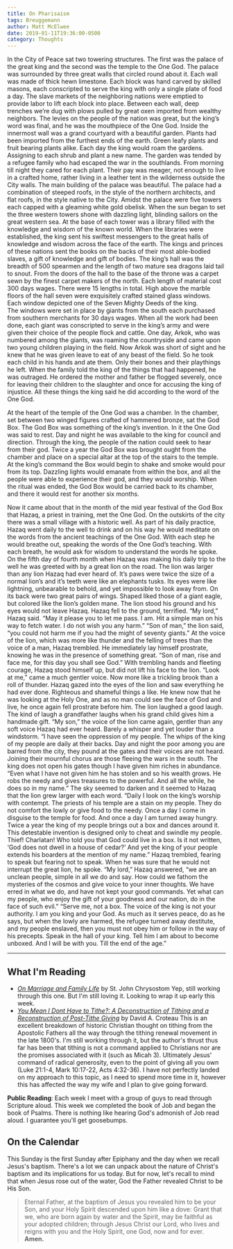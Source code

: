 ```yaml
---
title: On Pharisaism
tags: Breuggemann
author: Matt McElwee
date: 2019-01-11T19:36:00-0500
category: Thoughts
---
```


In the City of Peace sat two towering structures. The first was the palace of the great king and the second was the temple to the One God. 
The palace was surrounded by three great walls that circled round about it. Each wall was made of thick hewn limestone. Each block was hand carved by skilled masons, each conscripted to serve the king with only a single plate of food a day. The slave markets of the neighboring nations were emptied to provide labor to lift each block into place. 
Between each wall, deep trenches we’re dug with plows pulled by great oxen imported from wealthy neighbors. The levies on the people of the nation was great, but the king’s word was final, and he was the mouthpiece of the One God.
Inside the innermost wall was a grand courtyard with a beautiful garden. Plants had been imported from the furthest ends of the earth. Green leafy plants and fruit bearing plants alike. Each day the king would roam the gardens. Assigning to each shrub and plant a new name. The garden was tended by a refugee family who had escaped the war in the southlands. From morning till night they cared for each plant. Their pay was meager, not enough to live in a crafted home, rather living in a leather tent in the wilderness outside the City walls. 
The main building of the palace was beautiful. The palace had a combination of steeped roofs, in the style of the northern architects, and flat roofs, in the style native to the City. Amidst the palace were five towers each capped with a gleaming white gold obelisk. When the sun began to set the three western towers shone with dazzling light, blinding sailors on the great western sea. 
At the base of each tower was a library filled with the knowledge and wisdom of the known world. When the libraries were established, the king sent his swiftest messengers to the great halls of knowledge and wisdom across the face of the earth. The kings and princes of these nations sent the books on the backs of their most able-bodied slaves, a gift of knowledge and gift of bodies. 
The king’s hall was the breadth of 500 spearmen and the length of two mature sea dragons laid tail to snout. From the doors of the hall to the base of the throne was a carpet sewn by the finest carpet makers of the north. Each length of material cost 300 days wages. There were 15 lengths in total. 
High above the marble floors of the hall seven were exquisitely crafted stained glass windows. Each window depicted one of the Seven Mighty Deeds of the king.  
The windows were set in place by giants from the south each purchased from southern merchants for 30 days wages. When all the work had been done, each giant was conscripted to serve in the king’s army and were given their choice of the people flock and cattle. 
One day, Arkok, who was numbered among the giants, was roaming the countryside and came upon two young children playing in the field. Now Arkok was short of sight and he knew that he was given leave to eat of any beast of the field. So he took each child in his hands and ate them. Only their bones and their playthings he left. 
When the family told the king of the things that had happened, he was outraged. He ordered the mother and father be flogged severely, once for leaving their children to the slaughter and once for accusing the king of injustice. 
All these things the king said he did according to the word of the One God.  


At the heart of the temple of the One God was a chamber. In the chamber, set between two winged figures crafted of hammered bronze, sat the God Box. The God Box was something of the king’s invention. In it the One God was said to rest. Day and night he was available to the king for council and direction. Through the king, the people of the nation could seek to hear from their god. Twice a year the God Box was brought ought from the chamber and place on a special altar at the top of the stairs to the temple. 
At the king’s command the Box would begin to shake and smoke would pour from its top. Dazzling lights would emanate from within the box, and all the people were able to experience their god, and they would worship. 
When the ritual was ended, the God Box would be carried back to its chamber, and there it would rest for another six months. 


Now it came about that in the month of the mid year festival of the God Box that Hazaq, a priest in training, met the One God. 
On the outskirts of the city there was a small village with a historic well. As part of his daily practice, Hazaq went daily to the well to drink and on his way he would meditate on the words from the ancient teachings of the One God. 
With each step he would breathe out, speaking the words of the One God’s teaching. With each breath, he would ask for wisdom to understand the words he spoke. 
On the fifth day of fourth month when Hazaq was making his daily trip to the well he was greeted with by a great lion on the road. 
The lion was larger than any lion Hazaq had ever heard of. It’s paws were twice the size of a normal lion’s and it’s teeth were like an elephants tusks. Its eyes were like lightning, unbearable to behold, and yet impossible to look away from. On its back were two great pairs of wings. Shaped liked those of a giant eagle, but colored like the lion’s golden mane. 
The lion stood his ground and his eyes would not leave Hazaq. Hazaq fell to the ground, terrified. 
“My lord,” Hazaq said. “May it please you to let me pass. I am. Hit a simple man on his way to fetch water. I do not wish you any harm.”
“Son of man,” the lion said, “you could not harm me if you had the might of seventy giants.”
At the voice of the lion, which was more like thunder and the felling of trees than the voice of a man, Hazaq trembled. He immediately lay himself prostrate, knowing he was in the presence of something great.
“Son of man, rise and face me, for this day you shall see God.”
With trembling hands and fleeting courage, Hazaq stood himself up, but did not lift his face to the lion. 
“Look at me,” came a much gentler voice. Now more like a trickling brook than a roll of thunder. 
Hazaq gazed into the eyes of the lion and saw everything he had ever done. Righteous and shameful things a like. He knew now that he was looking at the Holy One, and as no man could see the face of God and live, he once again fell prostrate before him. 
The lion laughed a good laugh. The kind of laugh a grandfather laughs when his grand child gives him a handmade gift. 
“My son,” the voice of the lion came again, gentler than any soft voice Hazaq had ever heard. Barely a whisper and yet louder than a windstorm. “I have seen the oppression of my people. The whips of the king of my people are daily at their backs. Day and night the poor among you are barred from the city, they pound at the gates and their voices are not heard. Joining their mournful chorus are those fleeing the wars in the south. The king does not open his gates though I have given him riches in abundance.
“Even what I have not given him he has stolen and so his wealth grows. He robs the needy and gives treasures to the powerful. And all the while, he does so in my name.”
The sky seemed to darken and it seemed to Hazaq that the lion grew larger with each word. 
“Daily I look on the king’s worship with contempt. The priests of his temple are a stain on my people. They do not comfort the lowly or give food to the needy. Once a day I come in disguise to the temple for food. And once a day I am turned away hungry. 
Twice a year the king of my people brings out a box and dances around it. This detestable invention is designed only to cheat and swindle my people. Thief! Charlatan! Who told you that God could live in a box. Is it not written, ‘God does not dwell in a house of cedar?’
And yet the king of your people extends his boarders at the mention of my name.”
Hazaq trembled, fearing to speak but fearing not to speak. When he was sure that he would not interrupt the great lion, he spoke. 
“My lord,” Hazaq answered, “we are an unclean people, simple in all we do and say. How could we fathom the mysteries of the cosmos and give voice to your inner thoughts. We have erred in what we do, and have not kept your good commands. Yet what can my people, who enjoy the gift of your goodness and our nation, do in the face of such evil.”
“Serve me, not a box. The voice of the king is not your authority. I am you king and your God. As much as it serves peace, do as he says, but when the lowly are harmed, the refugee turned away destitute, and my people enslaved, then you must not obey him or follow in the way of his precepts. 
Speak in the hall of your king. Tell him I am about to become unboxed. And I will be with you. Till the end of the age.”

---

## What I'm Reading

- [_On Marriage and Family Life_](https://svspress.com/on-marriage-and-family-life-st-john-chrysostom/) by St. John Chrysostom
  Yep, still working through this one. But I'm still loving it. Looking to wrap it up early this week.
- [_You Mean I Dont Have to Tithe?: A Deconstruction of Tithing and a Reconstruction of Post-Tithe Giving_](https://www.amazon.com/Mean-Dont-Have-Tithe-Deconstruction/dp/1606084054) by David A. Croteau
  This is an excellent breakdown of historic Christian thought on tithing from the Apostolic Fathers all the way through the tithing renewal movement in the late 1800's. I'm still working through it, but the author's thrust thus far has been that tithing is not a command applied to Christians nor are the promises associated with it (such as Micah 3). Ultimately Jesus' command of radical generosity, even to the point of giving all you own (Luke 21:1-4, Mark 10:17-22, Acts 4:32-36). I have not perfectly landed on my approach to this topic, as I need to spend more time in it, however this has affected the way my wife and I plan to give going forward.
  
**Public Reading**: Each week I meet with a group of guys to read through Scripture aloud. This week we completed the book of Job and began the book of Psalms. There is nothing like hearing God's admonish of Job read aloud. I guarantee you'll get goosebumps.

## On the Calendar

This Sunday is the first Sunday after Epiphany and the day when we recall Jesus's baptism. There's a lot we can unpack about the nature of Christ's baptism and its implications for us today. But for now, let's recall to mind that when Jesus rose out of the water, God the Father revealed Christ to be His Son. 

> Eternal Father, at the baptism of Jesus you revealed him to be your Son, and your Holy Spirit descended upon him like a dove: Grant that we, who are born again by water and the Spirit, may be faithful as your adopted children; through Jesus Christ our Lord, who lives and reigns with you and the Holy Spirit, one God, now and for ever.  **Amen.**  

